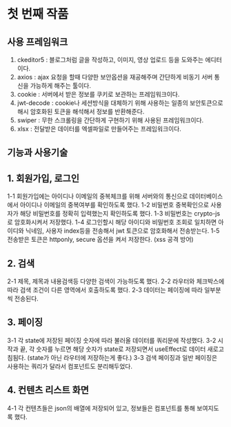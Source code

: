 # 첫 번째 작품

## 사용 프레임워크
1. ckeditor5 : 블로그처럼 글을 작성하고, 이미지, 영상 업로드 등을 도와주는 에디터이다.
2. axios : ajax 요청을 할때 다양한 보안옵션을 재공해주며 간단하게 비동기 서버 통신을 가능하게 해주는 툴이다.
3. cookie : 서버에서 받은 정보를 쿠키로 보관하는 프레임워크이다.
4. jwt-decode : cookie나 세션방식을 대체하기 위해 사용하는 일종의 보안토큰으로 해시 암호화된 토큰을 해석해서 정보를 반환해준다.
5. swiper : 무한 스크롤링을 간단하게 구현하기 위해 사용된 프레임워크이다.
6. xlsx : 전달받은 데이터를 엑셀파일로 만들어주는 프레임워크이다.


## 기능과 사용기술

## 1. 회원가입, 로그인

  1-1 회원가입에는 아이디나 이메일의 중복체크를 위해 서버와의 통신으로 데이터베이스에서 아이디나 이메일의 중복여부를 확인하도록 했다.
  1-2 비밀번호 중복확인으로 사용자가 해당 비밀번호를 정확히 입력했는지 확인하도록 했다.
  1-3 비밀번호는 crypto-js로 암호화시켜서 저장했다.
  1-4 로그인할시 해당 아이디와 비밀번호 조회로 일치하면 아이디와 닉네임, 사용자 index등을 전송해서 jwt 토큰으로 암호화해서 전송받는다.
  1-5 전송받은 토큰은 httponly, secure 옵션을 켜서 저장한다. (xss 공격 방어)

## 2. 검색
  2-1 제목, 제목과 내용검색등 다양한 검색이 가능하도록 했다.
  2-2 라우터와 체크박스에 따라 검색 조건이 다른 영역에서 호출하도록 했다.
  2-3 데이터는 페이징에 따라 일부분씩 전송된다.

## 3. 페이징
  3-1 각 state에 저장된 페이징 숫자에 따라 불러올 데이터를 쿼리문에 작성했다.
  3-2 시작과 끝, 각 숫자를 누르면 해당 숫자가 state로 저장되면서 useEffect로 데이터 새로고침됨다. (state가 아닌 라우터에 저장하는게 좋다.)
  3-3 검색 페이징과 일반 페이징은 사용하는 쿼리가 달라서 컴포넌트도 분리해두었다.

## 4. 컨텐츠 리스트 화면
  4-1 각 컨텐츠들은 json의 배열에 저장되어 있고, 정보들은 컴포넌트를 통해 보여지도록 했다.
